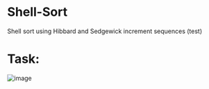 # Shell-Sort
Shell sort using Hibbard and Sedgewick increment sequences (test)


# Task:

![image](https://github.com/AdilArslann/Shell-Sort/assets/82507565/d74bb89f-1d5e-4ce9-8281-79bcd49defd9)
